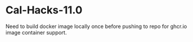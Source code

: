 # Cal-Hacks-11.0

Need to build docker image locally once before pushing to repo for ghcr.io image container support.